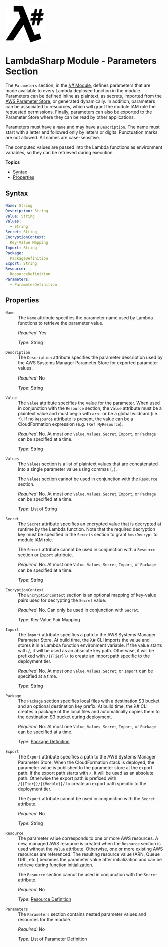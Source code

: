 ![λ#](LambdaSharp_v2_small.png)

# LambdaSharp Module - Parameters Section

The `Parameters` section, in the [λ# Module](ModuleFile.md), defines parameters that are made available to every Lambda deployed function in the module. Parameters can be defined inline as plaintext, as secrets, imported from the [AWS Parameter Store](https://aws.amazon.com/systems-manager/features/#Parameter_Store), or generated dynamically. In addition, parameters can be associated to resources, which will grant the module IAM role the requested permissions. Finally, parameters can also be exported to the Parameter Store where they can be read by other applications.

Parameters must have a `Name` and may have a `Description`. The name must start with a letter and followed only by letters or digits. Punctuation marks are not allowed. All names are case-sensitive.

The computed values are passed into the Lambda functions as environment variables, so they can be retrieved during execution.

__Topics__
* [Syntax](#syntax)
* [Properties](#properties)

## Syntax

```yaml
Name: String
Description: String
Value: String
Values:
  - String
Secret: String
EncryptionContext:
  Key-Value Mapping
Import: String
Package:
  PackageDefinition
Export: String
Resource:
  ResourceDefinition
Parameters:
  - ParameterDefinition
```

## Properties

<dl>
<dt><code>Name</code></dt>
<dd>
The <code>Name</code> attribute specifies the parameter name used by Lambda functions to retrieve the parameter value.

<i>Required</i>: Yes

<i>Type</i>: String
</dd>

<dt><code>Description</code></dt>
<dd>
The <code>Description</code> attribute specifies the parameter description used by the AWS Systems Manager Parameter Store for exported parameter values.

<i>Required</i>: No

<i>Type</i>: String
</dd>

<dt><code>Value</code></dt>
<dd>
The <code>Value</code> attribute specifies the value for the parameter. When used in conjunction with the <code>Resource</code> section, the <code>Value</code> attribute must be a plaintext value and must begin with <code>arn:</code> or be a global wildcard (i.e. <code>*</code>). If no <code>Resource</code> attribute is present, the value can be a CloudFormation expression (e.g. <code>!Ref MyResource</code>).

<i>Required</i>: No. At most one <code>Value</code>, <code>Values</code>, <code>Secret</code>, <code>Import</code>, or <code>Package</code> can be specified at a time.

<i>Type</i>: String
</dd>

<dt><code>Values</code></dt>
<dd>
The <code>Values</code> section is a list of plaintext values that are concatenated into a single parameter value using commas (<code>,</code>).

The <code>Values</code> section cannot be used in conjunction with the <code>Resource</code> section.

<i>Required</i>: No. At most one <code>Value</code>, <code>Values</code>, <code>Secret</code>, <code>Import</code>, or <code>Package</code> can be specified at a time.

<i>Type</i>: List of String
</dd>

<dt><code>Secret</code></dt>
<dd>
The <code>Secret</code> attribute specifies an encrypted value that is decrypted at runtime by the Lambda function. Note that the required decryption key must be specified in the <code>Secrets</code> section to grant <code>kms:Decrypt</code> to module IAM role.

The <code>Secret</code> attribute cannot be used in conjunction with a <code>Resource</code> section or <code>Export</code> attribute.

<i>Required</i>: No. At most one <code>Value</code>, <code>Values</code>, <code>Secret</code>, <code>Import</code>, or <code>Package</code> can be specified at a time.

<i>Type</i>: String
</dd>

<dt><code>EncryptionContext</code></dt>
<dd>
The <code>EncryptionContext</code> section is an optional mapping of key-value pairs used for decrypting the <code>Secret</code> value.

<i>Required</i>: No. Can only be used in conjunction with <code>Secret</code>.

<i>Type</i>: Key-Value Pair Mapping
</dd>

<dt><code>Import</code></dt>
<dd>
The <code>Import</code> attribute specifies a path to the AWS Systems Manager Parameter Store. At build time, the λ# CLI imports the value and stores it in a Lambda function environment variable. If the value starts with <code>/</code>, it will be used as an absolute key path. Otherwise, it will be prefixed with <code>/{{Tier}}/</code> to create an import path specific to the deployment tier.

<i>Required</i>: No. At most one <code>Value</code>, <code>Values</code>, <code>Secret</code>, or <code>Import</code> can be specified at a time.

<i>Type</i>: String
</dd>

<dt><code>Package</code></dt>
<dd>
The <code>Package</code> section specifies local files with a destination S3 bucket and an optional destination key prefix. At build time, the λ# CLI creates a package of the local files and automatically copies them to the destination S3 bucket during deployment.

<i>Required</i>: No. At most one <code>Value</code>, <code>Values</code>, <code>Secret</code>, <code>Import</code>, or <code>Package</code> can be specified at a time.

<i>Type</i>: [Package Definition](ModuleFile-Parameters-Packages.md)
</dd>

<dt><code>Export</code></dt>
<dd>
The <code>Export</code> attribute specifies a path to the AWS Systems Manager Parameter Store. When the CloudFormation stack is deployed, the parameter value is published to the parameter store at the export path. If the export path starts with <code>/</code>, it will be used as an absolute path. Otherwise the export path is prefixed with <code>/{{Tier}}/{{Module}}/</code> to create an export path specific to the deployment tier.

The <code>Export</code> attribute cannot be used in conjunction with the <code>Secret</code> attribute.

<i>Required</i>: No

<i>Type</i>: String
</dd>

<dt><code>Resource</code></dt>
<dd>
The parameter value corresponds to one or more AWS resources. A new, managed AWS resource is created when the <code>Resource</code> section is used without the <code>Value</code> attribute. Otherwise, one or more existing AWS resources are referenced. The resulting resource value (ARN, Queue URL, etc.) becomes the parameter value after initialization and can be retrieve during function initialization.

The <code>Resource</code> section cannot be used in conjunction with the <code>Secret</code> attribute.

<i>Required</i>: No

<i>Type</i>: [Resource Definition](ModuleFile-Parameters-Resources.md)
</dd>

<dt><code>Parameters</code></dt>
<dd>
The <code>Parameters</code> section contains nested parameter values and resources for the module.

<i>Required:</i> No

<i>Type:</i> List of Parameter Definition
</dd>
</dl>
